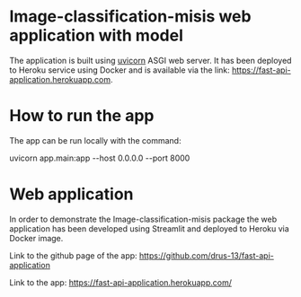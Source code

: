 # Image-classification-misis web application with model

The application is built using [uvicorn][uvi] ASGI web server. It has been deployed to Heroku service using Docker and is available via the link: https://fast-api-application.herokuapp.com.

# How to run the app
The app can be run locally with the command:

uvicorn app.main:app --host 0.0.0.0 --port 8000

# Web application

In order to demonstrate the Image-classification-misis package the web application has been developed using Streamlit and deployed to Heroku via Docker image.

Link to the github page of the app: https://github.com/drus-13/fast-api-application

Link to the app: https://fast-api-application.herokuapp.com/

  [uvi]:<https://www.uvicorn.org/>